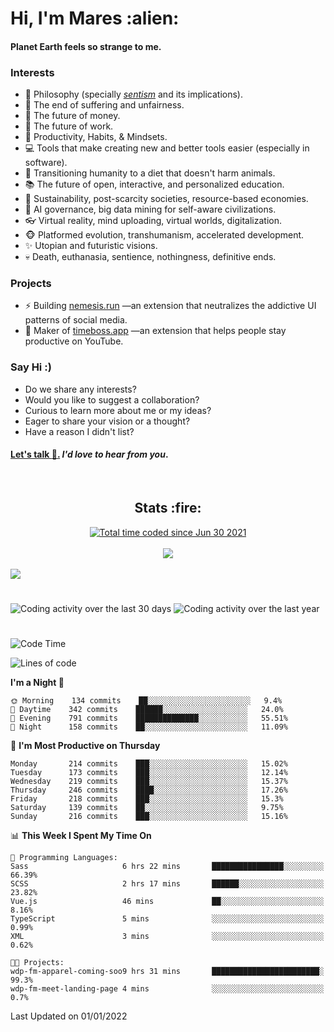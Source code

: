 <h1>Hi, I'm Mares :alien:</h1>

#### Planet Earth feels so strange to me.

### **Interests**

- 🌊 Philosophy (specially [_sentism_][sentismmedium] and its implications).
- 🎯 The end of suffering and unfairness.
- 💸 The future of money.
- 💼 The future of work.
- 🧠 Productivity, Habits, & Mindsets.
- 💻 Tools that make creating new and better tools easier (especially in software).
- 🥗 Transitioning humanity to a diet that doesn't harm animals.
- 📚 The future of open, interactive, and personalized education.
- 🌱 Sustainability, post-scarcity societies, resource-based economies.
- 🤖 AI governance, big data mining for self-aware civilizations.
- 👓 Virtual reality, mind uploading, virtual worlds, digitalization.
- 🐵 Platformed evolution, transhumanism, accelerated development.
- ✨ Utopian and futuristic visions.
- 💀 Death, euthanasia, sentience, nothingness, definitive ends.


### **Projects**

- ⚡ Building [nemesis.run](https://nemesis.run) —an extension that neutralizes the addictive UI patterns of social media.
- 💎 Maker of [timeboss.app](https://timeboss.app) —an extension that helps people stay productive on YouTube.


### **Say Hi :)**

- Do we share any interests?
- Would you like to suggest a collaboration?
- Curious to learn more about me or my ideas?
- Eager to share your vision or a thought?
- Have a reason I didn't list?

#### [Let's talk :wave:.](mailto:mareszhar@gmail.com) _I'd love to hear from you_.

[sentismmedium]: https://medium.com/@mareszhar/born-a-prisoner-a-reflection-about-life-its-struggles-and-a-plan-to-escape-d8566ce9b026

<br>

<h2 align="center">Stats :fire:</h2>

<div align="center">
  <a href="https://wakatime.com/@cfdc0e0d-4860-4b62-9ff0-cb659185525e">
    <img src="https://wakatime.com/badge/user/cfdc0e0d-4860-4b62-9ff0-cb659185525e.svg" alt="Total time coded since Jun 30 2021" />
  </a>
</div>

<br>

<div align="center">
  <img src="https://github-readme-streak-stats.herokuapp.com?user=mareszhar&theme=black-ice&hide_border=true&stroke=FFFFFF15&ring=DF8FFE&fire=DF8FFE&currStreakLabel=DF8FFE&background=1A232A&currStreakNum=86FFAB&dates=B1AAB3FF">
</div>

<!-- Add or remove this: &dates=B1AAB3FF at the end of the streak stats URL if they get bugged and aren't updating -->

<br>

<img src="https://activity-graph.herokuapp.com/graph?username=mareszhar&theme=nord&bg_color=00000000&color=979797&line=DF8FFE&point=00000000&area=true&hide_border=true">

<br>

<h1></h1>

<img src="https://wakatime.com/share/@mares/5df0ff02-9c79-41b4-b540-51dc9c65a57b.svg" alt="Coding activity over the last 30 days" />
<img src="https://wakatime.com/share/@mares/ea89ba71-f374-40af-930c-e0655909fe37.svg" alt="Coding activity over the last year" />

<h1></h1>

<!--START_SECTION:waka-->
![Code Time](http://img.shields.io/badge/Code%20Time-406%20hrs%2033%20mins-blue)

![Lines of code](https://img.shields.io/badge/From%20Hello%20World%20I%27ve%20Written-124%20Thousand%20lines%20of%20code-blue)

**I'm a Night 🦉** 

```text
🌞 Morning    134 commits    ██░░░░░░░░░░░░░░░░░░░░░░░   9.4% 
🌆 Daytime    342 commits    ██████░░░░░░░░░░░░░░░░░░░   24.0% 
🌃 Evening    791 commits    ██████████████░░░░░░░░░░░   55.51% 
🌙 Night      158 commits    ██░░░░░░░░░░░░░░░░░░░░░░░   11.09%

```
📅 **I'm Most Productive on Thursday** 

```text
Monday       214 commits    ███░░░░░░░░░░░░░░░░░░░░░░   15.02% 
Tuesday      173 commits    ███░░░░░░░░░░░░░░░░░░░░░░   12.14% 
Wednesday    219 commits    ███░░░░░░░░░░░░░░░░░░░░░░   15.37% 
Thursday     246 commits    ████░░░░░░░░░░░░░░░░░░░░░   17.26% 
Friday       218 commits    ███░░░░░░░░░░░░░░░░░░░░░░   15.3% 
Saturday     139 commits    ██░░░░░░░░░░░░░░░░░░░░░░░   9.75% 
Sunday       216 commits    ███░░░░░░░░░░░░░░░░░░░░░░   15.16%

```


📊 **This Week I Spent My Time On** 

```text
💬 Programming Languages: 
Sass                     6 hrs 22 mins       ████████████████░░░░░░░░░   66.39% 
SCSS                     2 hrs 17 mins       ██████░░░░░░░░░░░░░░░░░░░   23.82% 
Vue.js                   46 mins             ██░░░░░░░░░░░░░░░░░░░░░░░   8.16% 
TypeScript               5 mins              ░░░░░░░░░░░░░░░░░░░░░░░░░   0.99% 
XML                      3 mins              ░░░░░░░░░░░░░░░░░░░░░░░░░   0.62%

🐱‍💻 Projects: 
wdp-fm-apparel-coming-soo9 hrs 31 mins       ████████████████████████░   99.3% 
wdp-fm-meet-landing-page 4 mins              ░░░░░░░░░░░░░░░░░░░░░░░░░   0.7%

```


 Last Updated on 01/01/2022
<!--END_SECTION:waka-->
